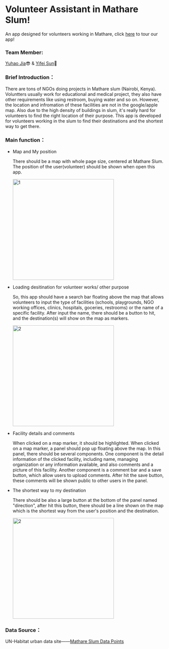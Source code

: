 # Volunteer Assistant in Mathare Slum!
An app designed for volunteers working in Mathare, click [here](https://miaomiao612.github.io/final-project/ "悬停显示文字") to tour our app!

### Team Member: 

   [Yuhao Jia](https://github.com/YuhaoChrisJ "悬停显示文字")😎 & [Yifei Sun](https://github.com/miaomiao612 "悬停显示文字")👻

### Brief Introduction：

There are tons of NGOs doing projects in Mathare slum (Nairobi, Kenya). Voluntters usually work for educational and medical project, they also have other requirements like using restroom, buying water and so on. However, the location and infromation of these facilities are not in the google/apple map. Also due to the high density of buildings in slum, it's really hard for volunteers to find the right location of their purpose. This app is developed for volunteers working in the slum to find their destinations and the shortest way to get there.

### Main function：
* Map and My position

   There should be a map with whole page size, centered at Mathare Slum.
   The position of the user(volunteer) should be shown when open this app.
   
   <img src="https://github.com/miaomiao612/final-project/blob/main/%E5%8A%A8%E7%94%BB1.gif" width="320" alt="1">

* Loading desitination for volunteer works/ other purpose

   So, this app should have a search bar floating above the map that allows volunteers to input the type of facilities (schools, playgrounds, NGO working offices,      clinics, hospitals, goceries, restrooms) or the name of a specific facility.
After input the name, there should be a button to hit, and the destination(s) will show on the map as markers.

   <img src="https://github.com/miaomiao612/final-project/blob/main/%E5%8A%A8%E7%94%BB2.gif" width="320" alt="2">

* Facility details and comments

   When clicked on a map marker, it should be highlighted.
   When clicked on a map marker, a panel should pop up floating above the map. In this panel, there should be several components.
   One component is the detail information of the clicked facility, including name, managing organization or any information available, and also comments and a picture of this facility.
   Another component is a comment bar and a save button, which allow users to upload comments. After hit the save button, these comments will be shown public to other users in the panel.

* The shortest way to my destination

   There should be also a large button at the bottom of the panel named "direction", after hit this button, there should be a line shown on the map which is the shortest way from the user's position and the destination.

   <img src="https://github.com/miaomiao612/final-project/blob/main/%E5%8A%A8%E7%94%BB4.gif" width="320" alt="2">

### Data Source：
UN-Habitat urban data site——[Mathare Slum Data Points](https://github.com/miaomiao612](https://data.unhabitat.org/datasets/GUO-UN-Habitat::mathare-slum-data-points/explore?location=-0.690293%2C35.785444%2C9.59) "悬停显示文字")




